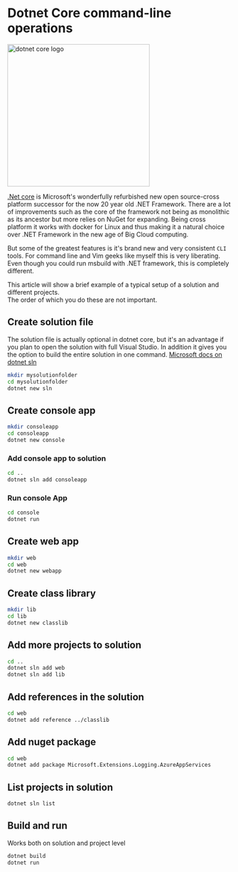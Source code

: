 # Dotnet Core command-line operations
<img src="https://storage.googleapis.com/backslash-project.appspot.com/static/NETCore.png" alt="dotnet core logo" width="320">

[.Net core](https://github.com/dotnet/core) is Microsoft's wonderfully refurbished new open source-cross platform successor for the now 20 year old .NET Framework. There are a lot of improvements such as the core of the framework not being as monolithic as its ancestor but more relies on NuGet for expanding. Being cross platform it works with docker for Linux and thus making it a natural choice over .NET Framework in the new age of Big Cloud computing.  

But some of the greatest features is it's brand new and very consistent `CLI` tools. For command line and Vim geeks like myself this is very liberating. Even though you could run msbuild with .NET framework, this is completely different.

This article will show a brief example of a typical setup of a solution and different projects.  
The order of which you do these are not important.  

## Create solution file
The solution file is actually optional in dotnet core, but it's an advantage if you plan to open the solution with full Visual Studio. In addition it gives you the option to build the entire solution in one command.
[Microsoft docs on dotnet sln](https://docs.microsoft.com/en-us/dotnet/core/tools/dotnet-sln)
```sh
mkdir mysolutionfolder
cd mysolutionfolder
dotnet new sln
```

## Create console app
```sh
mkdir consoleapp
cd consoleapp
dotnet new console
```

### Add console app to solution
```sh
cd ..
dotnet sln add consoleapp
```

### Run console App
```sh
cd console
dotnet run
```

## Create web app
```sh
mkdir web
cd web
dotnet new webapp
```

## Create class library
```sh
mkdir lib
cd lib
dotnet new classlib
```

## Add more projects to solution
```sh
cd ..
dotnet sln add web
dotnet sln add lib
```

## Add references in the solution
```sh
cd web
dotnet add reference ../classlib
```

## Add nuget package
```sh
cd web
dotnet add package Microsoft.Extensions.Logging.AzureAppServices
```

## List projects in solution
```sh
dotnet sln list
```

## Build and run
Works both on solution and project level
```sh
dotnet build
dotnet run
```

